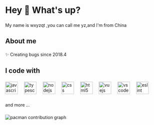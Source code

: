 <h1 align="left">Hey 👋 What's up?</h1>

###

<p align="left">My name is wxyzqt ,you can call me yz,and I'm from China</p>

###

<h2 align="left">About me</h2>

###

<p align="left">✨ Creating bugs since 2018.4</p>

###

<h2 align="left">I code with</h2>

###

<div align="left">
  <img src="https://cdn.jsdelivr.net/gh/devicons/devicon/icons/javascript/javascript-original.svg" height="40" alt="javascript logo"  />
  <img width="12" />
  <img src="https://cdn.jsdelivr.net/gh/devicons/devicon/icons/typescript/typescript-original.svg" height="40" alt="typescript logo"  />
  <img width="12" />
  <img src="https://cdn.jsdelivr.net/gh/devicons/devicon/icons/nodejs/nodejs-original.svg" height="40" alt="nodejs logo"  />
  <img width="12" />
  <img src="https://cdn.jsdelivr.net/gh/devicons/devicon/icons/css3/css3-original.svg" height="40" alt="css logo"  />
  <img width="12" />
  <img src="https://cdn.jsdelivr.net/gh/devicons/devicon/icons/html5/html5-original.svg" height="40" alt="html5 logo"  />
  <img width="12" />
  <img src="https://cdn.jsdelivr.net/gh/devicons/devicon/icons/vuejs/vuejs-original.svg" height="40" alt="vuejs logo"  />
  <img width="12" />
  <img src="https://cdn.jsdelivr.net/gh/devicons/devicon/icons/vscode/vscode-original.svg" height="40" alt="vscode logo"  />
  <img width="12" />
  <img src="https://cdn.jsdelivr.net/gh/devicons/devicon/icons/eslint/eslint-original.svg" height="40" alt="eslint logo"  />
</div>

###

<p align="left">and more ...</p>

###

<picture>
  <source media="(prefers-color-scheme: dark)" srcset="https://raw.githubusercontent.com/maurodesouzat/maurodesouzat/output/pacman-contribution-graph-dark.svg">
  <source media="(prefers-color-scheme: light)" srcset="https://raw.githubusercontent.com/maurodesouzat/maurodesouzat/output/pacman-contribution-graph.svg">
  <img alt="pacman contribution graph" src="https://raw.githubusercontent.com/maurodesouzat/maurodesouzat/output/pacman-contribution-graph.svg">
</picture>

###
